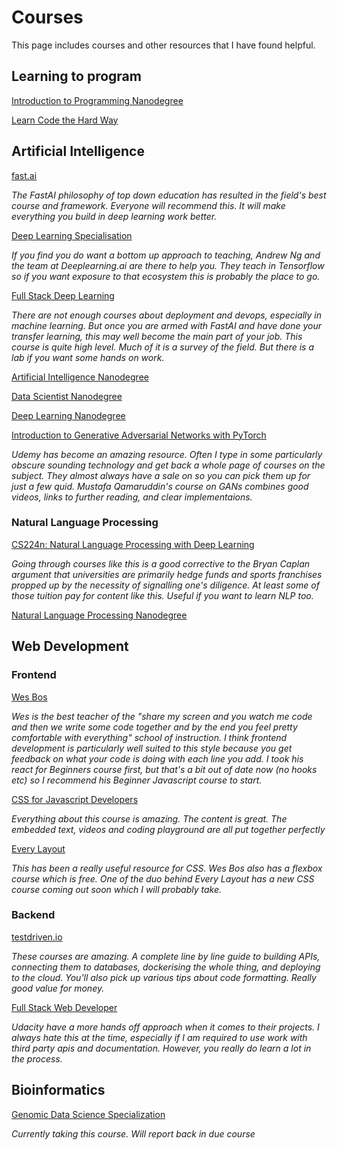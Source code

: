 # Courses

This page includes courses and other resources that I have found helpful.

## Learning to program

[Introduction to Programming Nanodegree](https://www.udacity.com/course/intro-to-programming-nanodegree--nd000)

[Learn Code the Hard Way](https://shop.learncodethehardway.org/)

## Artificial Intelligence

[fast.ai](https://fast.ai/)

_The FastAI philosophy of top down education has resulted in the field's best course and framework. Everyone will recommend this. It will make everything you build in deep learning work better._

[Deep Learning Specialisation](https://www.deeplearning.ai/deep-learning-specialization/)

_If you find you do want a bottom up approach to teaching, Andrew Ng and the team at Deeplearning.ai are there to help you. They teach in Tensorflow so if you want exposure to that ecosystem this is probably the place to go._

[Full Stack Deep Learning](https://course.fullstackdeeplearning.com/)

_There are not enough courses about deployment and devops, especially in machine learning. But once you are armed with FastAI and have done your transfer learning, this may well become the main part of your job. This course is quite high level. Much of it is a survey of the field. But there is a lab if you want some hands on work._

[Artificial Intelligence Nanodegree](https://www.udacity.com/course/ai-artificial-intelligence-nanodegree--nd898)

[Data Scientist Nanodegree](https://www.udacity.com/course/data-scientist-nanodegree--nd025)

[Deep Learning Nanodegree](https://www.udacity.com/course/deep-learning-nanodegree--nd101)

[Introduction to Generative Adversarial Networks with PyTorch](https://www.udemy.com/course/introduction-to-generative-adversarial-networks-with-pytorch/)

_Udemy has become an amazing resource. Often I type in some particularly obscure sounding technology and get back a whole page of courses on the subject. They almost always have a sale on so you can pick them up for just a few quid. Mustafa Qamaruddin's course on GANs combines good videos, links to further reading, and clear implementaions._

### Natural Language Processing

[CS224n: Natural Language Processing with Deep Learning](http://web.stanford.edu/class/cs224n/)

_Going through courses like this is a good corrective to the Bryan Caplan argument that universities are primarily hedge funds and sports franchises propped up by the necessity of signalling one's diligence. At least some of those tuition pay for content like this. Useful if you want to learn NLP too._

[Natural Language Processing Nanodegree](https://www.udacity.com/course/natural-language-processing-nanodegree--nd892)

## Web Development

### Frontend

[Wes Bos](https://wesbos.com/courses)

_Wes is the best teacher of the "share my screen and you watch me code and then we write some code together and by the end you feel pretty comfortable with everything" school of instruction. I think frontend development is particularly well suited to this style because you get feedback on what your code is doing with each line you add. I took his react for Beginners course first, but that's a bit out of date now (no hooks etc) so I recommend his Beginner Javascript course to start._

[CSS for Javascript Developers](https://courses.joshwcomeau.com/css-for-js)

_Everything about this course is amazing. The content is great. The embedded text, videos and coding playground are all put together perfectly_

[Every Layout](https://every-layout.dev/)

_This has been a really useful resource for CSS. Wes Bos also has a flexbox course which is free. One of the duo behind Every Layout has a new CSS course coming out soon which I will probably take._

### Backend

[testdriven.io](https://testdriven.io/courses/)

_These courses are amazing. A complete line by line guide to building APIs, connecting them to databases, dockerising the whole thing, and deploying to the cloud. You'll also pick up various tips about code formatting. Really good value for money._

[Full Stack Web Developer](https://www.udacity.com/course/full-stack-web-developer-nanodegree--nd0044)

_Udacity have a more hands off approach when it comes to their projects. I always hate this at the time, especially if I am required to use work with third party apis and documentation. However, you really do learn a lot in the process._

## Bioinformatics

[Genomic Data Science Specialization](https://www.coursera.org/specializations/genomic-data-science)

_Currently taking this course. Will report back in due course_
